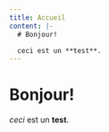 ```yaml
---
title: Accueil
content: |-
  # Bonjour!

  ceci est un **test**.
---
```

# Bonjour!

  *ceci* est un **test**.